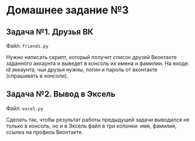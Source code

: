 Домашнее задание №3
===================

Задача №1. Друзья ВК
--------------------

Файл: `friends.py`

Нужно написать скрипт, который получит список друзей Вконтакте заданного 
аккаунта и выведет в консоль их имена и фамилии.
На входе: id аккаунта, чьи друзья нужны, логин и пароль от 
вконтакте (спрашивать в консоли).


Задача №2. Вывод в Эксель
-------------------------

Файл: `excel.py`

Сделать так, чтобы результат работы предыдущей задачи выводился не 
только в консоль, но и в Эксель файл в три колонки: имя, 
фамилия, ссылка на профиль Вконтакте.


